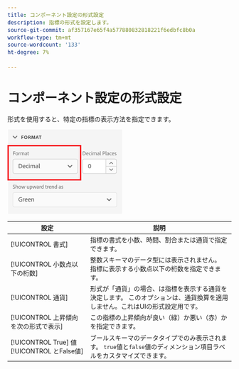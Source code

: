 ```yaml
---
title: コンポーネント設定の形式設定
description: 指標の形式を設定します。
source-git-commit: af357167e65f4a577880832818221f6edbfc8b0a
workflow-type: tm+mt
source-wordcount: '133'
ht-degree: 7%

---
```



# コンポーネント設定の形式設定

形式を使用すると、特定の指標の表示方法を指定できます。

![形式設定](../assets/format-settings.png)

| 設定 | 説明 |
| --- | --- |
| [!UICONTROL 書式] | 指標の書式を小数、時間、割合または通貨で指定できます。 |
| [!UICONTROL 小数点以下の桁数] | 整数スキーマのデータ型には表示されません。 指標に表示する小数点以下の桁数を指定できます。 |
| [!UICONTROL 通貨] | 形式が「通貨」の場合、は指標を表示する通貨を決定します。 このオプションは、通貨換算を適用しません。これはUIの形式設定用です。 |
| [!UICONTROL 上昇傾向を次の形式で表示] | この指標の上昇傾向が良い（緑）か悪い（赤）かを指定できます。 |
| [!UICONTROL True] 値 [!UICONTROL とFalse値] | ブールスキーマのデータタイプでのみ表示されます。 `true`値と`false`値のディメンション項目ラベルをカスタマイズできます。 |
